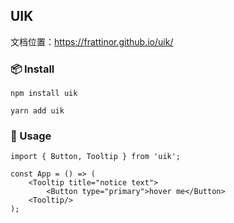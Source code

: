 ## UIK

文档位置：https://frattinor.github.io/uik/

### 📦 Install

```
npm install uik
```

```
yarn add uik
```

### 🔨 Usage

```
import { Button, Tooltip } from 'uik';

const App = () => (
    <Tooltip title="notice text">
        <Button type="primary">hover me</Button>
    <Tooltip/>
);
```

